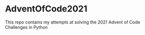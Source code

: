 # AdventOfCode2021

This repo contains my attempts at solving the 2021 Advent of Code Challenges in Python
